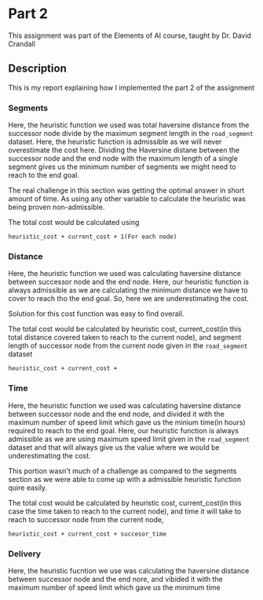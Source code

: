# Part 2

This assignment was part of the Elements of AI course, taught by Dr. David Crandall

## Description

This is my report explaining how I implemented the part 2 of the assignment

### Segments

Here, the heuristic function we used was total haversine distance from the successor node divide by the maximum segment length in the `road_segment` dataset. Here, the heuristic function is admissible as we will never overestimate the cost here. Dividing the Haversine distane between the successor node and the end node with the maximum length of a single segment gives us the minimum number of segments we might need to reach to the end goal.

The real challenge in this section was getting the optimal answer in short amount of time. As using any other variable to calculate the heuristic was being proven non-admissible.

The total cost would be calculated using 

`heuristic_cost + current_cost + 1(For each node)`

### Distance

Here, the heuristic function we used was calculating haversine distance between successor node and the end node. Here, our heuristic function is always admissible as we are calculating the minimum distance we have to cover to reach tho the end goal. So, here we are underestimating the cost.

Solution for this cost function was easy to find overall. 

The total cost would be calculated by heuristic cost, current_cost(in this total distance covered taken to reach to the current node), and segment length of successor node from the current node given in the `road_segment` dataset

`heuristic_cost + current_cost + `


### Time

Here, the heuristic function we used was calculating haversine distance between successor node and the end node, and divided it with the maximum number of speed limit which gave us the minium time(in hours) required to reach to the end goal. Here, our heuristic function is always admissible as we are using maximum speed limit given in the `road_segment` dataset and that will always give us the value where we would be underestimating the cost.

This portion wasn't much of a challenge as compared to the segments section as we were able to come up with a admissible heuristic function quire easily.

The total cost would be calculated by heuristic cost, current_cost(in this case the time taken to reach to the current node), and time it will take to reach to successor node from the current node, 

`heuristic_cost + current_cost + succesor_time`

### Delivery

Here, the heuristic fucntion we use was calculating the haversine distance between successor node and the end nore, and vibided it with the maximum number of speed limit which gave us the minimum time